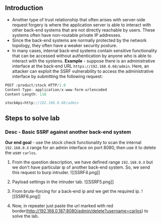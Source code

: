 ## Introduction
- Another type of trust relationship that often arises with server-side request forgery is where the application server is able to interact with other back-end systems that are not directly reachable by users. These systems often have non-routable private IP addresses.
- Since the back-end systems are normally protected by the network topology, they often have a weaker security posture.
- In many cases, internal back-end systems contain sensitive functionality that can be accessed without authentication by anyone who is able to interact with the systems.
**Example** - 
suppose there is an administrative interface at the back-end URL `https://192.168.0.68/admin`.
Here, an attacker can exploit the SSRF vulnerability to access the administrative interface by submitting the following request:
```js
POST /product/stock HTTP/1.0 
Content-Type: application/x-www-form-urlencoded 
Content-Length: 118 

stockApi=http://192.168.0.68/admin
```

## Steps to solve lab
### Desc - Basic SSRF against another back-end system
**Our end goal** - use the stock check functionality to scan the internal `192.168.0.X` range for an admin interface on port 8080, then use it to delete the user `carlos`.

1. From the question description, we have defined range `192.168.0.X` but we don't have particular ip of another back-end system. So, we send this request to burp intruder.
![[SSRF4.png]]

2. Payload settings in the intruder tab.
![[SSRF5.png]]

3. From brute-forcing for a back-end ip and we get the required ip.
![[SSRF6.png]]

4. Now, in repeater just paste the url marked with red border(http://192.168.0.187:8080/admin/delete?username=carlos) to solve the lab.
